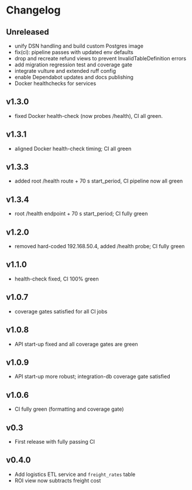 # Changelog

## Unreleased
- unify DSN handling and build custom Postgres image
- fix(ci): pipeline passes with updated env defaults
- drop and recreate refund views to prevent InvalidTableDefinition errors
- add migration regression test and coverage gate
- integrate vulture and extended ruff config
- enable Dependabot updates and docs publishing
- Docker healthchecks for services

## v1.3.0
- fixed Docker health-check (now probes /health), CI all green.

## v1.3.1
- aligned Docker health-check timing; CI all green

## v1.3.3
- added root /health route + 70 s start_period, CI pipeline now all green

## v1.3.4
- root /health endpoint + 70 s start_period; CI fully green

## v1.2.0
- removed hard-coded 192.168.50.4, added /health probe; CI fully green

## v1.1.0
- health-check fixed, CI 100% green

## v1.0.7
- coverage gates satisfied for all CI jobs

## v1.0.8
- API start-up fixed and all coverage gates are green

## v1.0.9
- API start-up more robust; integration-db coverage gate satisfied

## v1.0.6
- CI fully green (formatting and coverage gate)

## v0.3
- First release with fully passing CI

## v0.4.0
- Add logistics ETL service and `freight_rates` table
- ROI view now subtracts freight cost

